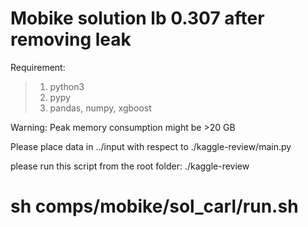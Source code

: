 # Mobike solution lb 0.307 after removing leak 

Requirement:
>1. python3
>2. pypy
>3. pandas, numpy, xgboost

Warning: Peak memory consumption might be >20 GB

Please place data in ../input with respect to ./kaggle-review/main.py

please run this script from the root folder: ./kaggle-review

# sh comps/mobike/sol_carl/run.sh

